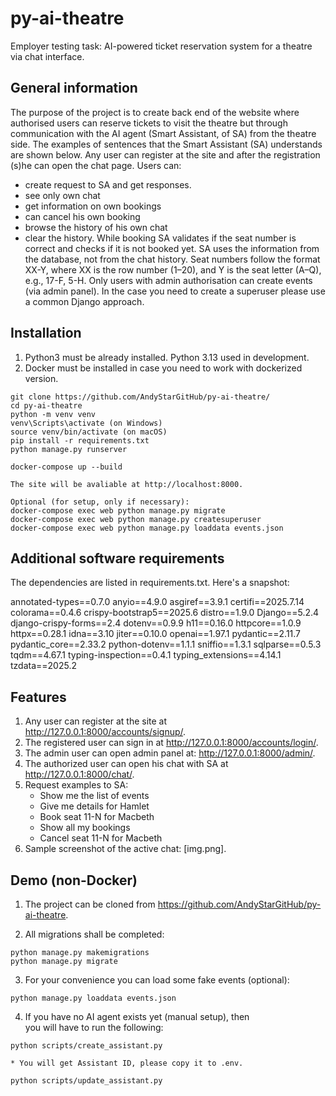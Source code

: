 # py-ai-theatre
Employer testing task: AI-powered ticket reservation system for a theatre 
via chat interface.


## General information 

The purpose of the project is to create back end of the website where authorised
users can reserve tickets to visit the theatre but through communication
with the AI agent (Smart Assistant, of SA) from the theatre side. The examples 
of sentences that the Smart Assistant (SA) understands are shown below. Any 
user can register at the site and after the registration (s)he can open the 
chat page. 
Users can:
- create request to SA and get responses. 
- see only own chat
- get information on own bookings
- can cancel his own booking
- browse the history of his own chat
- clear the history. 
While booking SA validates if the seat number is correct and 
checks if it is not booked yet.
SA uses the information from the database, not from the chat history.
Seat numbers follow the format XX-Y, where XX is the row number (1–20), 
and Y is the seat letter (A–Q), e.g., 17-F, 5-H.
Only users with admin authorisation can create events (via admin panel). 
In the case you need to create a superuser please use a common Django approach.


## Installation

1. Python3 must be already installed. Python 3.13 used in development.
2. Docker must be installed in case you need to work with dockerized version.


```shell
git clone https://github.com/AndyStarGitHub/py-ai-theatre/
cd py-ai-theatre
python -m venv venv
venv\Scripts\activate (on Windows)
source venv/bin/activate (on macOS)
pip install -r requirements.txt
python manage.py runserver
```


```Docker shell
docker-compose up --build

The site will be avaliable at http://localhost:8000.

Optional (for setup, only if necessary):
docker-compose exec web python manage.py migrate
docker-compose exec web python manage.py createsuperuser
docker-compose exec web python manage.py loaddata events.json

```


## Additional software requirements

The dependencies are listed in requirements.txt. 
Here's a snapshot:

annotated-types==0.7.0
anyio==4.9.0
asgiref==3.9.1
certifi==2025.7.14
colorama==0.4.6
crispy-bootstrap5==2025.6
distro==1.9.0
Django==5.2.4
django-crispy-forms==2.4
dotenv==0.9.9
h11==0.16.0
httpcore==1.0.9
httpx==0.28.1
idna==3.10
jiter==0.10.0
openai==1.97.1
pydantic==2.11.7
pydantic_core==2.33.2
python-dotenv==1.1.1
sniffio==1.3.1
sqlparse==0.5.3
tqdm==4.67.1
typing-inspection==0.4.1
typing_extensions==4.14.1
tzdata==2025.2


## Features

1. Any user can register at the site at 
    http://127.0.0.1:8000/accounts/signup/.
2. The registered user can sign in at
    http://127.0.0.1:8000/accounts/login/.
3. The admin user can open admin panel at:
    http://127.0.0.1:8000/admin/.
4. The authorized user can open his chat with SA at 
    http://127.0.0.1:8000/chat/.
5. Request examples to SA:
    - Show me the list of events
    - Give me details for Hamlet
    - Book seat 11-N for Macbeth
    - Show all my bookings
    - Cancel seat 11-N for Macbeth
6. Sample screenshot of the active chat: [img.png]. 


## Demo (non-Docker)

1. The project can be cloned from https://github.com/AndyStarGitHub/py-ai-theatre.

2. All migrations shall be completed:
```shell
python manage.py makemigrations
python manage.py migrate
```

3. For your convenience you can load some fake events (optional):

```shell
python manage.py loaddata events.json
```
4. If you have no AI agent exists yet (manual setup), then  
you will have to run the following:

```shell
python scripts/create_assistant.py
  
* You will get Assistant ID, please copy it to .env.

python scripts/update_assistant.py
```
